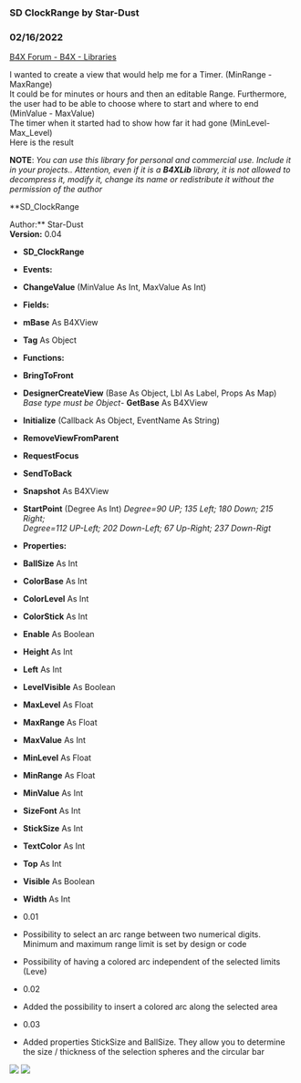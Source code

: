 ###  SD ClockRange by Star-Dust
### 02/16/2022
[B4X Forum - B4X - Libraries](https://www.b4x.com/android/forum/threads/138287/)

I wanted to create a view that would help me for a Timer. (MinRange - MaxRange)  
It could be for minutes or hours and then an editable Range. Furthermore, the user had to be able to choose where to start and where to end (MinValue - MaxValue)  
The timer when it started had to show how far it had gone (MinLevel-Max\_Level)  
Here is the result  
  
**NOTE**: *You can use this library for personal and commercial use. Include it in your projects.. Attention, even if it is a **B4XLib** library, it is not allowed to decompress it, modify it, change its name or redistribute it without the permission of the author*  
  
**SD\_ClockRange  
  
Author:** Star-Dust  
**Version:** 0.04  

- **SD\_ClockRange**

- **Events:**

- **ChangeValue** (MinValue As Int, MaxValue As Int)

- **Fields:**

- **mBase** As B4XView
- **Tag** As Object

- **Functions:**

- **BringToFront**
- **DesignerCreateView** (Base As Object, Lbl As Label, Props As Map)
*Base type must be Object*- **GetBase** As B4XView
- **Initialize** (Callback As Object, EventName As String)
- **RemoveViewFromParent**
- **RequestFocus**
- **SendToBack**
- **Snapshot** As B4XView
- **StartPoint** (Degree As Int)
*Degree=90 UP; 135 Left; 180 Down; 215 Right;  
 Degree=112 UP-Left; 202 Down-Left; 67 Up-Right; 237 Down-Rigt*
- **Properties:**

- **BallSize** As Int
- **ColorBase** As Int
- **ColorLevel** As Int
- **ColorStick** As Int
- **Enable** As Boolean
- **Height** As Int
- **Left** As Int
- **LevelVisible** As Boolean
- **MaxLevel** As Float
- **MaxRange** As Float
- **MaxValue** As Int
- **MinLevel** As Float
- **MinRange** As Float
- **MinValue** As Int
- **SizeFont** As Int
- **StickSize** As Int
- **TextColor** As Int
- **Top** As Int
- **Visible** As Boolean
- **Width** As Int

  
  

- 0.01

- Possibility to select an arc range between two numerical digits. Minimum and maximum range limit is set by design or code
- Possibility of having a colored arc independent of the selected limits (Leve)

- 0.02

- Added the possibility to insert a colored arc along the selected area

- 0.03

- Added properties StickSize and BallSize. They allow you to determine the size / thickness of the selection spheres and the circular bar

  
![](https://www.b4x.com/android/forum/attachments/125321) ![](https://www.b4x.com/android/forum/attachments/125322)